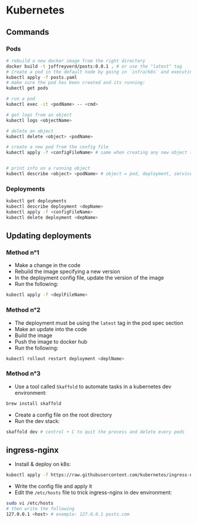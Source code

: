 # Kubernetes

## Commands

### Pods

```sh
# rebuild a new docker image from the right directory
docker build -t joffreyverd/posts:0.0.1 . # or use the "latest" tag
# create a pod in the default node by going in `infra/k8s` and executing the following:
kubectl apply -f posts.yaml
# make sure the pod has been created and its running:
kubectl get pods

# run a pod
kubectl exec -it <podName> -- <cmd>

# get logs from an object
kubectl logs <objectName>

# delete an object
kubectl delete <object> <podName>

# create a new pod from the config file
kubectl apply -f <configFileName> # same when creating any new object (deployment, service, etc)


# print info on a running object
kubectl describe <object> <podName> # object = pod, deployment, service, etc
```

### Deployments

```sh
kubectl get deployments
kubectl describe deployment <depName>
kubectl apply -f <configFileName>
kubectl delete deployment <depName>
```

## Updating deployments

### Method n°1

- Make a change in the code
- Rebuild the image specifying a new version
- In the deployment config file, update the version of the image
- Run the following:

```sh
kubectl apply -f <deplFileName>
```

### Method n°2

- The deployment must be using the `latest` tag in the pod spec section
- Make an update into the code
- Build the image
- Push the image to docker hub
- Run the following:

```sh
kubectl rollout restart deployment <deplName>
```

### Method n°3

- Use a tool called `Skaffold` to automate tasks in a kubernetes dev environment:

```sh
brew install skaffold
```

- Create a config file on the root directory
- Run the dev stack:

```sh
skaffold dev # control + C to quit the process and delete every pods
```

## ingress-nginx

- Install & deploy on k8s:

```sh
kubectl apply -f https://raw.githubusercontent.com/kubernetes/ingress-nginx/controller-v1.0.5/deploy/static/provider/cloud/deploy.yaml
```

- Write the config file and apply it
- Edit the `/etc/hosts` file to trick ingress-nginx in dev environment:

```sh
sudo vi /etc/hosts
# then write the following
127.0.0.1 <host> # exemple: 127.0.0.1 posts.com
```
